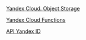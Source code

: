 [Yandex Cloud. Object Storage](https://github.com/netology-code/Cloud-bonus-1/tree/main/Yandex-Cloud_Object-Storage)

[Yandex Cloud Functions](https://github.com/netology-code/Cloud-bonus-1/tree/main/Yandex-Cloud-Functions)

[API Yandex ID](https://github.com/netology-code/Cloud-bonus-1/tree/main/Yandex-ID)

